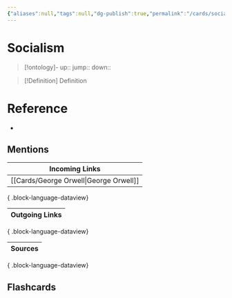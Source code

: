 ```yaml
---
{"aliases":null,"tags":null,"dg-publish":true,"permalink":"/cards/socialism/","dgPassFrontmatter":true}
---
```


# Socialism

> [!ontology]-
> up:: 
> jump:: 
> down:: 

> [!Definition] Definition

# Reference

- 

## Mentions

| Incoming Links                            |
| ----------------------------------------- |
| [[Cards/George Orwell\|George Orwell]] |

{ .block-language-dataview}

| Outgoing Links |
| -------------- |

{ .block-language-dataview}

| Sources |
| ------- |

{ .block-language-dataview}

## Flashcards